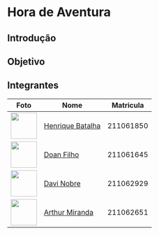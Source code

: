 # Hora de Aventura

## Introdução
## Objetivo
## Integrantes
|Foto  | Nome | Matricula |
|------|-----------|------|
|<img src="https://avatars.githubusercontent.com/u/101186218?v=4" width="60px;"/>| [Henrique Batalha](https://github.com/HeBatalha") | 211061850 |
|<img src="https://avatars.githubusercontent.com/u/100856019?v=4" width="60px;"/>| [Doan Filho]("https://github.com/FilhoDoan")|211061645|
|<img src="https://avatars.githubusercontent.com/u/101183717?v=4" width="60px;"/> | [Davi Nobre]("https://github.com/Jagaima")|211062929 |
| <img src="https://avatars.githubusercontent.com/u/121466324?v=4" width="60px;"/>| [Arthur Miranda]("https://avatars.githubusercontent.com/u/121466324?v=4") |211062651|


